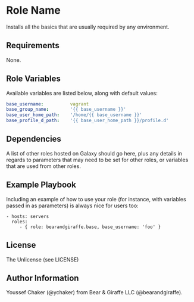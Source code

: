 Role Name
=========

Installs all the basics that are usually required by any environment.

Requirements
------------

None.

Role Variables
--------------

Available variables are listed below, along with default values:

```yml
base_username:          vagrant
base_group_name:        '{{ base_username }}'
base_user_home_path:    '/home/{{ base_username }}'
base_profile_d_path:    '{{ base_user_home_path }}/profile.d'
```

Dependencies
------------

A list of other roles hosted on Galaxy should go here, plus any details in regards to parameters that may need to be set for other roles, or variables that are used from other roles.

Example Playbook
----------------

Including an example of how to use your role (for instance, with variables passed in as parameters) is always nice for users too:

```
- hosts: servers
  roles:
     - { role: bearandgiraffe.base, base_username: 'foo' }
```

License
-------

The Unlicense (see LICENSE)

Author Information
------------------

Youssef Chaker (@ychaker) from Bear & Giraffe LLC (@bearandgiraffe).
